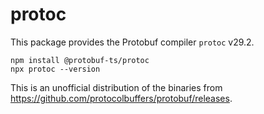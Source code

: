 protoc
======

This package provides the Protobuf compiler `protoc` <!-- inject: release.tag_name -->v29.2<!-- end -->.

```shell script
npm install @protobuf-ts/protoc
npx protoc --version 
```

This is an unofficial distribution of the binaries from https://github.com/protocolbuffers/protobuf/releases.
